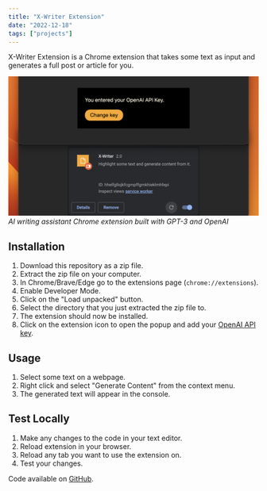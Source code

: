 ```yaml
---
title: "X-Writer Extension"
date: "2022-12-18"
tags: ["projects"]
---
```


X-Writer Extension is a Chrome extension that takes some text as input and generates a full post or article for you.

![AI writing assistant Chrome extension built with GPT-3 and OpenAI](1.png)
_AI writing assistant Chrome extension built with GPT-3 and OpenAI_

## Installation

1. Download this repository as a zip file.
2. Extract the zip file on your computer.
3. In Chrome/Brave/Edge go to the extensions page (`chrome://extensions`).
4. Enable Developer Mode.
5. Click on the "Load unpacked" button.
6. Select the directory that you just extracted the zip file to.
7. The extension should now be installed.
8. Click on the extension icon to open the popup and add your [OpenAI API key](https://beta.openai.com/account/api-keys).

## Usage

1. Select some text on a webpage.
2. Right click and select "Generate Content" from the context menu.
3. The generated text will appear in the console.

## Test Locally

1. Make any changes to the code in your text editor.
2. Reload extension in your browser.
3. Reload any tab you want to use the extension on.
4. Test your changes.

Code available on [GitHub](https://github.com/eneax/x-writer-extension).
